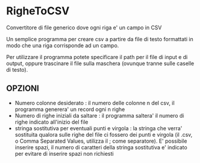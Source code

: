 # RigheToCSV
Convertitore di file generico dove ogni riga e' un campo in CSV

Un semplice programma per creare csv a partire da file di testo formattati in modo che una riga corrisponde ad un campo.

Per utilizzare il programma potete specificare il path per il file di input e di output, oppure trascinare il file sulla maschera (ovunque tranne sulle caselle di testo).

## OPZIONI

- Numero colonne desiderato : il numero delle colonne n del csv, il programma generera' un record ogni n righe
- Numero di righe iniziali da saltare : il programma saltera' il numero di righe indicato all'inizio del file
- stringa sostitutiva per eventuali punti e virgola : la stringa che verra' sostituita qualora sulle righe del file ci fossero dei punti e virgola (il .csv, o Comma Separated Values, utilizza il ; come separatore). E' possibile inserire spazi, il numero di caratteri della stringa sostitutiva e' indicato per evitare di inserire spazi non richiesti
